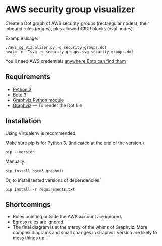 # AWS security group visualizer

Create a Dot graph of AWS security groups (rectangular nodes), their inbound
rules (edges), plus allowed CIDR blocks (oval nodes).

Example usage:

```
./aws_sg_vizualizer.py -o security-groups.dot
neato -n -Tsvg -o security-groups.svg security-groups.dot
```

You'll need AWS credentials [anywhere Boto can find them][boto-creds]

## Requirements

- [Python 3][py]
- [Boto 3][boto3]
- [Graphviz Python module][py-graphviz]
- [Graphviz][graphviz] — To render the Dot file

## Installation

Using Virtualenv is recommended.

Make sure pip is for Python 3. (Indicated at the end of the version.)

```
pip --version
```

Manually:

```
pip install boto3 graphviz
```

Or, to install tested versions of dependencies:

```
pip install -r requirements.txt
```

## Shortcomings

- Rules pointing outside the AWS account are ignored.
- Egress rules are ignored.
- The final diagram is at the mercy of the whims of Graphviz. More complex
  diagrams and small changes in Graphviz version are likely to mess things up.

[boto-creds]: https://boto3.readthedocs.io/en/latest/guide/configuration.html
[py]: https://www.python.org/
[boto3]: https://pypi.python.org/pypi/boto3
[py-graphviz]: https://pypi.python.org/pypi/graphviz
[graphviz]: http://www.graphviz.org/
